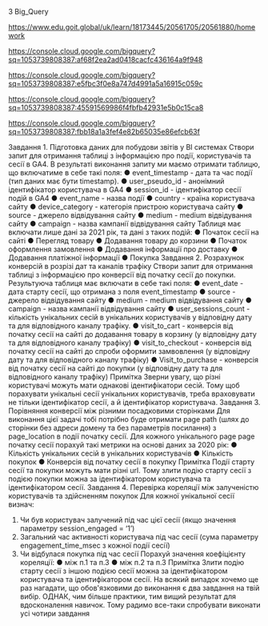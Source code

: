 3  Big_Query  

https://www.edu.goit.global/uk/learn/18173445/20561705/20561880/homework

https://console.cloud.google.com/bigquery?sq=1053739808387:af68f2ea2ad0418cacfc436164a9f948

https://console.cloud.google.com/bigquery?sq=1053739808387:e5fbc3f0e8a747d4991a5a16915c059c

https://console.cloud.google.com/bigquery?sq=1053739808387:45591569986f4fbfb42931e5b0c15ca8

https://console.cloud.google.com/bigquery?sq=1053739808387:fbb18a1a3fef4e82b65035e86efcb63f

Завдання 1. Підготовка даних для побудови звітів у BI системах
Створи запит для отримання таблиці з інформацією про події, користувачів та сесії в GA4. В результаті виконання запиту ми маємо отримати таблицю, що включатиме в себе такі поля:
●	event_timestamp - дата та час події (тип даних має бути timestamp).
●	user_pseudo_id - анонімний ідентифікатор користувача в GA4
●	session_id - ідентифікатор сесії подій в GA4
●	event_name - назва події
●	country - країна користувача сайту
●	device_category - категорія пристрою користувача сайту
●	source - джерело відвідування сайту
●	medium - medium відвідування сайту
●	campaign - назва кампанії відвідування сайту
Таблиця має включати лише дані за 2021 рік, та дані з таких подій:
●	Початок сесії на сайті
●	Перегляд товару
●	Додавання товару до корзини
●	Початок оформлення замовлення
●	Додавання інформації про доставку
●	Додавання платіжної інформації
●	Покупка
Завдання 2. Розрахунок конверсій в розрізі дат та каналів трафіку
Створи запит для отримання таблиці з інформацією про конверсії від початку сесії до покупки. Результуюча таблиця має включати в себе такі поля:
●	event_date - дата старту сесії, що отримана з поля event_timestamp
●	source - джерело відвідування сайту
●	medium - medium відвідування сайту
●	campaign - назва кампанії відвідування сайту
●	user_sessions_count - кількість унікальних сесій в унікальних користувачів у відповідну дату та для відповідного каналу трафіку.
●	visit_to_cart - конверсія від початку сесії на сайті до додавання товару в корзину (у відповідну дату та для відповідного каналу трафіку)
●	visit_to_checkout - конверсія від початку сесії на сайті до спроби оформити замвовлення (у відповідну дату та для відповідного каналу трафіку)
●	Visit_to_purchase - конверсія від початку сесії на сайті до покупки (у відповідну дату та для відповідного каналу трафіку)
Примітка Зверни увагу, що різні користувачі можуть мати однакові ідентифікатори сесій. Тому щоб порахувати унікальні сесії унікальних користувачів, треба враховувати не тільки ідентифікатор сесії, а й ідентифікатор користувача.
Завдання 3. Порівняння конверсії між різними посадковими сторінками
Для виконання цієї задачі тобі потрібно буде отримати page path (шлях до сторінки без  адреси домену та без параметрів посилання) з page_location в події початку сесії.
Для кожного унікального page page початку сесії порахуй такі метрики на основі даних за 2020 рік:
●	Кількість унікальних сесій в унікальних користувачів
●	Кількість покупок
●	Конверсія від початку сесії в покупку
Примітка Події старту сесії та покупки можуть мати різні url. Тому злити подію старту сесії з подією покупки можна за ідентифікатором користувача та ідентифікатором сесії.
Завдання 4. Перевірка кореляції між залученістю користувачів та здійсненням покупок
Для кожної унікальної сесії визнач:
1.	Чи був користувач залучений під час цієї сесії (якщо значення параметру session_engaged = ‘1’)
2.	Загальний час активності користувача під час сесії (сума параметру engagement_time_msec з кожної події сесії)
3.	Чи відбулася покупка під час сесії
Порахуй значення коефіцієнту кореляції:
●	між п.1 та п.3
●	між п.2 та п.3
Примітка Злити подію старту сесії з іншою подією сесії можна за ідентифікатором користувача та ідентифікатором сесії.
На всякий випадок хочемо ще раз нагадати, що обов'язковими до виконання є два завдання на твій вибір. ОДНАК, чим більше практики, тим вищий результат для вдосконалення навичок. Тому радимо все-таки спробувати виконати усі чотири завдання

